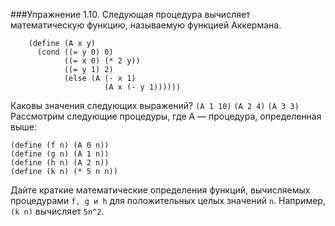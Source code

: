 ###Упражнение 1.10.
Следующая процедура вычисляет математическую функцию, называемую функцией Аккермана.
```racket
    (define (A x y)
      (cond ((= y 0) 0)
            ((= x 0) (* 2 y))
            ((= y 1) 2)
            (else (A (- x 1)
                     (A x (- y 1))))))
```
Каковы значения следующих выражений?
`(A 1 10)`
`(A 2 4)`
`(A 3 3)`
Рассмотрим следующие процедуры, где A — процедура, определенная выше:
```racket
(define (f n) (A 0 n))
(define (g n) (A 1 n))
(define (h n) (A 2 n))
(define (k n) (* 5 n n))
```
Дайте краткие математические определения функций, вычисляемых процедурами `f, g и h` для
положительных целых значений `n`. Например, `(k n)` вычисляет `5n^2`.

